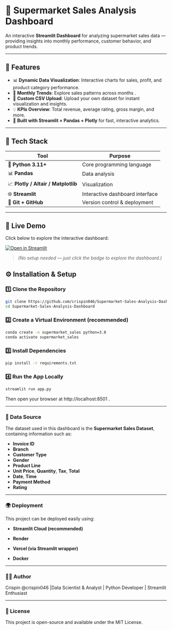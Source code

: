 # 🛒 Supermarket Sales Analysis Dashboard

An interactive **Streamlit Dashboard** for analyzing supermarket sales data — providing insights into monthly performance, customer behavior, and product trends.  

---

## 🚀 Features

- 📊 **Dynamic Data Visualization**: Interactive charts for sales, profit, and product category performance.  
- 📅 **Monthly Trends**: Explore sales patterns across months .  
- 📂 **Custom CSV Upload**: Upload your own dataset for instant visualization and insights.  
- 💡 **KPIs Overview**: Total revenue, average rating, gross margin, and more.  
- 🧠 **Built with Streamlit + Pandas + Plotly** for fast, interactive analytics.

---

## 🧰 Tech Stack

| Tool | Purpose |
|------|----------|
| 🐍 **Python 3.11+** | Core programming language |
| 📊 **Pandas** | Data analysis |
| 📈 **Plotly / Altair / Matplotlib** | Visualization |
| 🌐 **Streamlit** | Interactive dashboard interface |
| 💾 **Git + GitHub** | Version control & deployment |

---

## 🚀 Live Demo

Click below to explore the interactive dashboard:  

[![Open in Streamlit](https://static.streamlit.io/badges/streamlit_badge_black_white.svg)](https://supermarket-sales-analysis-dashboard.streamlit.app/)

> *(No setup needed — just click the badge to explore the dashboard.)*
## ⚙️ Installation & Setup

### 1️⃣ Clone the Repository

```bash
git clone https://github.com/crispin046/Supermarket-Sales-Analysis-Dashboard.git
cd Supermarket-Sales-Analysis-Dashboard
```
### 2️⃣ Create a Virtual Environment (recommended)
```bash
conda create -n supermarket_sales python=3.8
conda activate supermarket_sales
```

### 3️⃣ Install Dependencies
```bash
pip install -r requirements.txt
```

### 4️⃣ Run the App Locally
```bash
streamlit run app.py
```

Then open your browser at http://localhost:8501
.

---

### 🧾 Data Source

The dataset used in this dashboard is the **Supermarket Sales Dataset**, containing information such as:

- **Invoice ID**  
- **Branch**  
- **Customer Type**  
- **Gender**  
- **Product Line**  
- **Unit Price**, **Quantity**, **Tax**, **Total**  
- **Date**, **Time**  
- **Payment Method**  
- **Rating**

---
### 🌍 Deployment

This project can be deployed easily using:

- **Streamlit Cloud
 (recommended)**

- **Render**

- **Vercel (via Streamlit wrapper)**

- **Docker**
---
### 🧑‍💻 Author
Crispin @crispin046
 |Data Scientist & Analyst | Python Developer | Streamlit Enthusiast

---
### 📜 License

This project is open-source and available under the MIT License.
